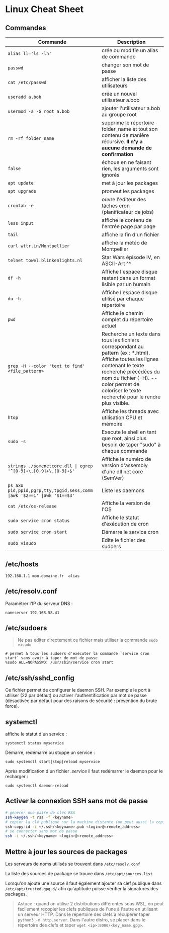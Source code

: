 # Linux Cheat Sheet

## Commandes

Commande | Description
--- | ---
`alias ll='ls -lh'` | crée ou modifie un alias de commande
`passwd` | changer son mot de passe
`cat /etc/passwd` | afficher la liste des utilisateurs
`useradd a.bob` | crée un nouvel utilisateur a.bob
`usermod -a -G root a.bob` | ajouter l'utilisateur a.bob au groupe root
`rm -rf folder_name` | supprime le répertoire folder_name et tout son contenu de manière récursive. **Il n'y a aucune demande de confirmation**
`false` | échoue en ne faisant rien, les arguments sont ignorés
`apt update` | met à jour les packages
`apt upgrade` | promeut les packages
`crontab -e` | ouvre l'éditeur des tâches cron (planificateur de jobs)
`less input` | affiche le contenu de l'entrée page par page
`tail` | affiche la fin d'un fichier
`curl wttr.in/Montpellier` | affiche la météo de Montpellier
`telnet towel.blinkenlights.nl` | Star Wars épisode IV, en ASCII-Art ^^
`df -h` | Affiche l'espace disque restant dans un format lisible par un humain
`du -h` | Affiche l'espace disque utilisé par chaque répertoire
`pwd` | Affiche le chemin complet du répertoire actuel
`grep -H --color 'text to find' <file_pattern>` | Recherche un texte dans tous les fichiers correspondant au pattern (ex : \*.html). Affiche toutes les lignes contenant le texte recherché précédées du nom du fichier (-H). --color permet de coloriser le texte recherché pour le rendre plus visible.
`htop` | Affiche les threads avec utilisation CPU et mémoire
`sudo -s` | Execute le shell en tant que root, ainsi plus besoin de taper "sudo" à chaque commande
`strings ./somenetcore.dll \| egrep '^[0-9]+\.[0-9]+\.[0-9]+$'` | Affiche le numéro de version d'assembly d'une dll net core (SemVer)
`ps axo pid,ppid,pgrp,tty,tpgid,sess,comm \|awk '$2==1' \|awk '$1==$3'` | Liste les daemons
`cat /etc/os-release` | Affiche la version de l'OS
`sudo service cron status` | Affiche le statut d'exécution de cron
`sudo service cron start` | Démarre le service cron
`sudo visudo` | Edite le fichier des sudoers

## /etc/hosts

`192.168.1.1 mon.domaine.fr  alias`

## /etc/resolv.conf

Paramétrer l'IP du serveur DNS :

`nameserver 192.168.58.41`

## /etc/sudoers

> Ne pas éditer directement ce fichier mais utiliser la commande `sudo visudo`

```
# permet à tous les sudoers d'exécuter la commande `service cron start` sans avoir à taper de mot de passe
%sudo ALL=NOPASSWD: /usr/sbin/service cron start
```

## /etc/ssh/sshd_config

Ce fichier permet de configurer le daemon SSH. Par exemple le port à utiliser (22 par défaut) ou activer l'authentification par mot de passe (désactivée par défaut pour des raisons de sécurité : prévention du brute force).

## systemctl

affiche le statut d'un service :

`systemctl status myservice`

Démarre, redémarre ou stoppe un service :

`sudo systemctl start|stop|reload myservice`

Après modification d'un fichier *.service* il faut redémarrer le daemon pour le recharger :

`sudo systemctl daemon-reload`

## Activer la connexion SSH sans mot de passe

```bash
# générer une paire de clés RSA
ssh-keygen -t rsa -f <keyname>
# copier la clé publique sur la machine distante (on peut aussi la copier manuellement dans le fichier ~/.ssh/authorized_keys)
ssh-copy-id -i ~/.ssh/<keyname>.pub <login>@<remote_address>
# se connecter sans mot de passe
ssh -i ~/.ssh/<keyname> <login>@<remote_address>
```

## Mettre à jour les sources de packages

Les serveurs de noms utilisés se trouvent dans `/etc/resolv.conf`

La liste des sources de package se trouve dans `/etc/apt/sources.list`

Lorsqu'on ajoute une source il faut également ajouter sa clef publique dans `/etc/apt/trusted.gpg.d/` afin qu'aptitude puisse vérifier la signatures des packages.

> Astuce : quand on utilise 2 distributions différentes sous WSL, on peut facilement recopier les clefs publiques de l'une à l'autre en utilisant un serveur HTTP. Dans le répertoire des clefs à récupérer taper `python3 -m http.server`. Dans l'autre distro, se placer dans le répertoire des clefs et taper `wget <ip>:8000/<key_name.gpg>`.
